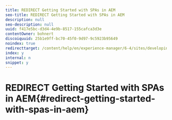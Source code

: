 ```yaml
---
title: REDIRECT Getting Started with SPAs in AEM
seo-title: REDIRECT Getting Started with SPAs in AEM
description: null
seo-description: null
uuid: f417e5bc-d3d4-4e9b-8517-155cafca3d3e
contentOwner: bohnert
discoiquuid: 25b1e9ff-bc70-45f0-9d97-9c5923b95649
noindex: true
redirecttarget: /content/help/en/experience-manager/6-4/sites/developing/using/spa-getting-started-angular
index: y
internal: n
snippet: y
---
```


# REDIRECT Getting Started with SPAs in AEM{#redirect-getting-started-with-spas-in-aem}

